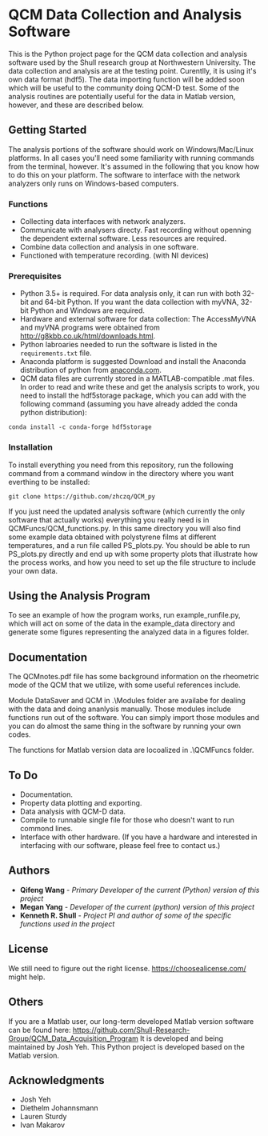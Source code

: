 # QCM Data Collection and Analysis Software

This is the Python project page for the QCM data collection and analysis software used by the Shull research group at Northwestern University. The data collection and analysis are at the testing point. Curentlly, it is using it's own data format (hdf5). The data importing function will be added soon which will be useful to the community doing QCM-D test. Some of the analysis routines are potentially useful for the data in Matlab version, however, and these are described below.

## Getting Started

The analysis portions of the software should work on Windows/Mac/Linux platforms. In all cases you'll need some familiarity with running commands from the terminal, however.  It's assumed in the following that you know how to do this on your platform.  The software to interface with the network analyzers only runs on Windows-based computers.

### Functions

* Collecting data interfaces with network analyzers.  
* Communicate with analysers directy. Fast recording without openning the dependent external software. Less resources are required.  
* Combine data collection and analysis in one software.  
* Functioned with temperature recording. (with NI devices)

### Prerequisites

* Python 3.5+ is required. For data analysis only, it can run with both 32-bit and 64-bit Python. If you want the data collection with myVNA, 32-bit Python and Windows are required.  
* Hardware and external software for data collection: The AccessMyVNA and myVNA programs were obtained from http://g8kbb.co.uk/html/downloads.html.
* Python labroaries needed to run the software is listed in the `requirements.txt` file.  
* Anaconda platform is suggested Download and install the Anaconda distribution of python from [anaconda.com](https://anaconda.com/download).  
* QCM data files are currently stored in a MATLAB-compatible .mat files.  In order to read and write these and get the analysis scripts to work, you need to install the hdf5storage package, which you can add with the following command (assuming you have already added the conda python distribution):
```
conda install -c conda-forge hdf5storage 
```

### Installation

To install everything you need from this repository, run the following command from a command window in the directory where you want everthing to be installed:

```
git clone https://github.com/zhczq/QCM_py
```

If you just need the updated analysis software (which currently the only software that actually works) everything you really need is in QCMFuncs/QCM_functions.py.  In this same directory you will also find some example data obtained with polystyrene films at different temperatures, and a run file called PS_plots.py.  You should be able to run PS_plots.py directly and end up with some property plots that illustrate how the process works, and how you need to set up the file structure to include your own data.

## Using the Analysis Program

To see an example of how the program works, run example_runfile.py, which will act on some of the data in the example_data directory and generate some figures representing the analyzed data in a figures folder. 

## Documentation

The QCMnotes.pdf file has some background information on the rheometric mode of the QCM that we utilize, with some useful references include.

Module DataSaver and QCM in .\Modules folder are availabe for dealing with the data and doing ananlysis manually. Those modules include functions run out of the software. You can simply import those modules and you can do almost the same thing in the software by running your own codes.

The functions for Matlab version data are locoalized in .\QCMFuncs folder.  

## To Do

* Documentation.
* Property data plotting and exporting.
* Data analysis with QCM-D data.
* Compile to runnable single file for those who doesn't want to run commond lines.
* Interface with other hardware. (If you have a hardware and interested in interfacing with our software, please feel free to contact us.)

## Authors

* **Qifeng Wang**  - *Primary Developer of the current (Python) version of this project*
* **Megan Yang**  - *Developer of the current (python) version of this project*
* **Kenneth R. Shull** - *Project PI and author of some of the specific functions used in the project*

## License

We still need to figure out the right license.  https://choosealicense.com/ might help.

## Others

If you are a Matlab user, our long-term developed Matlab version software can be found here: https://github.com/Shull-Research-Group/QCM_Data_Acquisition_Program It is developed and being maintained by Josh Yeh. This Python project is developed based on the Matlab version.  

## Acknowledgments

* Josh Yeh
* Diethelm Johannsmann
* Lauren Sturdy
* Ivan Makarov
